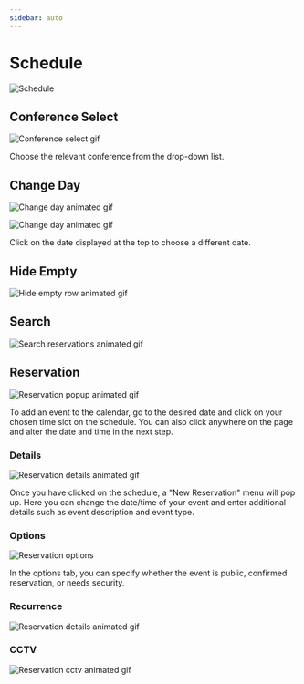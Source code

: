 ```yaml
---
sidebar: auto
---
```


# Schedule
![Schedule](https://attachments.cbd.int/apps/eunomia/schedule.png)
## Conference Select
![Conference select gif](https://attachments.cbd.int/apps/eunomia/conference.gif)

Choose the relevant conference from the drop-down list.

## Change Day
![Change day animated gif](https://attachments.cbd.int/apps/eunomia/change-days.gif)

![Change day animated gif](https://attachments.cbd.int/apps/eunomia/change-day-2.gif)

Click on the date displayed at the top to choose a different date.

## Hide Empty
![Hide empty row animated gif](https://attachments.cbd.int/apps/eunomia/hide.gif)

## Search
![Search reservations animated gif](https://attachments.cbd.int/apps/eunomia/search-schedule.gif)

## Reservation
![Reservation popup animated gif](https://attachments.cbd.int/apps/eunomia/reservation.gif)

To add an event to the calendar, go to the desired date and click on your chosen time slot on the schedule. You can also click anywhere on the page and alter the date and time in the next step. 

### Details
![Reservation details animated gif](https://attachments.cbd.int/apps/eunomia/reservation-details.gif)

Once you have clicked on the schedule, a "New Reservation" menu will pop up. Here you can change the date/time of your event and enter additional details such as event description and event type. 

### Options
![Reservation options](https://attachments.cbd.int/apps/eunomia/reservation-options.png)

In the options tab, you can specify whether the event is public, confirmed reservation, or needs security. 

### Recurrence
![Reservation details animated gif](https://attachments.cbd.int/apps/eunomia/reservation-details.gif)

### CCTV
![Reservation cctv animated gif](https://attachments.cbd.int/apps/eunomia/reservation-cctv.gif)
